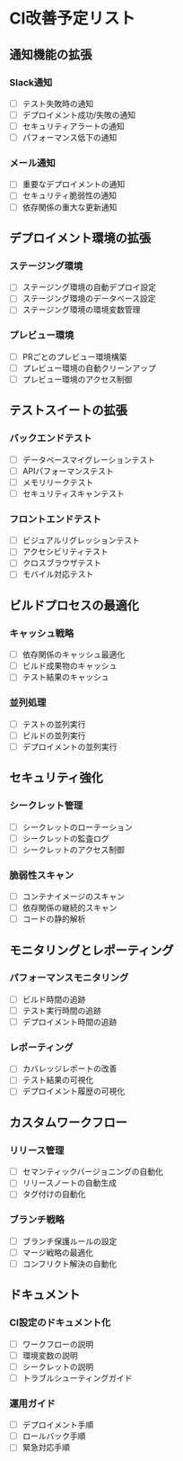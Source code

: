 # CI改善予定リスト

## 通知機能の拡張

### Slack通知
- [ ] テスト失敗時の通知
- [ ] デプロイメント成功/失敗の通知
- [ ] セキュリティアラートの通知
- [ ] パフォーマンス低下の通知

### メール通知
- [ ] 重要なデプロイメントの通知
- [ ] セキュリティ脆弱性の通知
- [ ] 依存関係の重大な更新通知

## デプロイメント環境の拡張

### ステージング環境
- [ ] ステージング環境の自動デプロイ設定
- [ ] ステージング環境のデータベース設定
- [ ] ステージング環境の環境変数管理

### プレビュー環境
- [ ] PRごとのプレビュー環境構築
- [ ] プレビュー環境の自動クリーンアップ
- [ ] プレビュー環境のアクセス制御

## テストスイートの拡張

### バックエンドテスト
- [ ] データベースマイグレーションテスト
- [ ] APIパフォーマンステスト
- [ ] メモリリークテスト
- [ ] セキュリティスキャンテスト

### フロントエンドテスト
- [ ] ビジュアルリグレッションテスト
- [ ] アクセシビリティテスト
- [ ] クロスブラウザテスト
- [ ] モバイル対応テスト

## ビルドプロセスの最適化

### キャッシュ戦略
- [ ] 依存関係のキャッシュ最適化
- [ ] ビルド成果物のキャッシュ
- [ ] テスト結果のキャッシュ

### 並列処理
- [ ] テストの並列実行
- [ ] ビルドの並列実行
- [ ] デプロイメントの並列実行

## セキュリティ強化

### シークレット管理
- [ ] シークレットのローテーション
- [ ] シークレットの監査ログ
- [ ] シークレットのアクセス制御

### 脆弱性スキャン
- [ ] コンテナイメージのスキャン
- [ ] 依存関係の継続的スキャン
- [ ] コードの静的解析

## モニタリングとレポーティング

### パフォーマンスモニタリング
- [ ] ビルド時間の追跡
- [ ] テスト実行時間の追跡
- [ ] デプロイメント時間の追跡

### レポーティング
- [ ] カバレッジレポートの改善
- [ ] テスト結果の可視化
- [ ] デプロイメント履歴の可視化

## カスタムワークフロー

### リリース管理
- [ ] セマンティックバージョニングの自動化
- [ ] リリースノートの自動生成
- [ ] タグ付けの自動化

### ブランチ戦略
- [ ] ブランチ保護ルールの設定
- [ ] マージ戦略の最適化
- [ ] コンフリクト解決の自動化

## ドキュメント

### CI設定のドキュメント化
- [ ] ワークフローの説明
- [ ] 環境変数の説明
- [ ] シークレットの説明
- [ ] トラブルシューティングガイド

### 運用ガイド
- [ ] デプロイメント手順
- [ ] ロールバック手順
- [ ] 緊急対応手順 